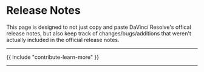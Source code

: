 # Release Notes

This page is designed to not just copy and paste DaVinci Resolve's offical release notes, but also keep track of changes/bugs/additions that weren't actually included in the official release notes.

---

{{ include "contribute-learn-more" }}

---